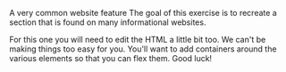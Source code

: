 A very common website feature
The goal of this exercise is to recreate a section that is found on many informational websites.

For this one you will need to edit the HTML a little bit too. We can't be making things too easy for you. You'll want to add containers around the various elements so that you can flex them. Good luck!